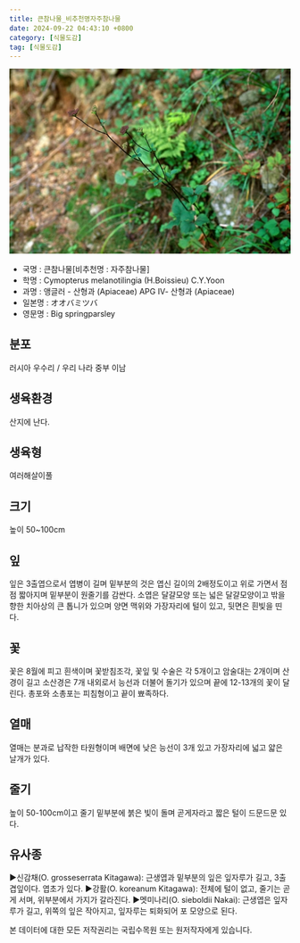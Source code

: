 ```yaml
---
title: 큰참나물_비추천명자주참나물
date: 2024-09-22 04:43:10 +0800
category: [식물도감]
tag: [식물도감]
---
```




![큰참나물[비추천명 : 자주참나물]](/assets/img/fileUpload/plants/basic/Umbelliferae/Cymopterus/7383/7383_1_th2.jpg)
- 국명 : 큰참나물[비추천명 : 자주참나물]
- 학명 : Cymopterus melanotilingia (H.Boissieu) C.Y.Yoon
- 과명 : 앵글러 - 산형과 (Apiaceae) APG Ⅳ- 산형과 (Apiaceae)
- 일본명 : オオバミツバ
- 영문명 : Big springparsley


## 분포
러시아 우수리 / 우리 나라 중부 이남
## 생육환경
산지에 난다.
## 생육형
여러해살이풀
## 크기
높이 50~100cm
## 잎
잎은 3출엽으로서 엽병이 길며 밑부분의 것은 엽신 길이의 2배정도이고 위로 가면서 점점 짧아지며 밑부분이 원줄기를 감싼다. 소엽은 달걀모양 또는 넓은 달걀모양이고 밖을 향한 치아상의 큰 톱니가 있으며 양면 맥위와 가장자리에 털이 있고, 뒷면은 흰빛을 띤다.
## 꽃
꽃은 8월에 피고 흰색이며 꽃받침조각, 꽃잎 및 수술은 각 5개이고 암술대는 2개이며 산경이 길고 소산경은 7개 내외로서 능선과 더불어 돌기가 있으며 끝에 12-13개의 꽃이 달린다. 총포와 소총포는 피침형이고 끝이 뾰족하다.
## 열매
열매는 분과로 납작한 타원형이며 배면에 낮은 능선이 3개 있고 가장자리에 넓고 얇은 날개가 있다.
## 줄기
높이 50-100cm이고 줄기 밑부분에 붉은 빛이 돌며 곧게자라고 짧은 털이 드문드문 있다.
## 유사종
▶신감채(O. grosseserrata Kitagawa): 근생엽과 밑부분의 잎은 잎자루가 길고, 3출겹잎이다. 엽초가 있다. 
▶강활(O. koreanum Kitagawa): 전체에 털이 없고, 줄기는 곧게 서며, 위부분에서 가지가 갈라진다. 
▶멧미나리(O. sieboldii Nakai): 근생엽은 잎자루가 길고, 위쪽의 잎은 작아지고, 잎자루는 퇴화되어 포 모양으로 된다.






본 데이터에 대한 모든 저작권리는 국립수목원 또는 원저작자에게 있습니다.
